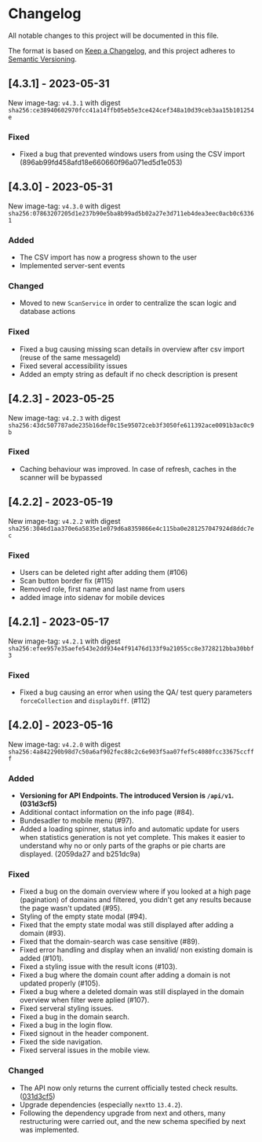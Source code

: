 # Changelog

All notable changes to this project will be documented in this file.

The format is based on [Keep a Changelog](https://keepachangelog.com/en/1.1.0/),
and this project adheres to [Semantic Versioning](https://semver.org/spec/v2.0.0.html).

## [4.3.1] - 2023-05-31

New image-tag: `v4.3.1` with digest `sha256:ce38940602970fcc41a14ffb05eb5e3ce424cef348a10d39ceb3aa15b101254e`

### Fixed

- Fixed a bug that prevented windows users from using the CSV import (896ab99fd458afd18e660660f96a071ed5d1e053)

## [4.3.0] - 2023-05-31

New image-tag: `v4.3.0` with digest `sha256:07863207205d1e237b90e5ba8b99ad5b02a27e3d711eb4dea3eec0acb0c63361`

### Added

- The CSV import has now a progress shown to the user
- Implemented server-sent events 

### Changed 

- Moved to new `ScanService` in order to centralize the scan logic and database actions

### Fixed 

- Fixed a bug causing missing scan details in overview after csv import (reuse of the same messageId)
- Fixed several accessibility issues
- Added an empty string as default if no check description is present

## [4.2.3] - 2023-05-25

New image-tag: `v4.2.3` with digest `sha256:43dc507787ade235b16def0c15e95072ceb3f3050fe611392ace0091b3ac0c9b`

### Fixed

- Caching behaviour was improved. In case of refresh, caches in the scanner will be bypassed

## [4.2.2] - 2023-05-19

New image-tag: `v4.2.2` with digest `sha256:3046d1aa370e6a5835e1e079d6a8359866e4c115ba0e281257047924d8ddc7ec`

### Fixed

- Users can be deleted right after adding them (#106)
- Scan button border fix (#115)
- Removed role, first name and last name from users
- added image into sidenav for mobile devices


## [4.2.1] - 2023-05-17

New image-tag: `v4.2.1` with digest `sha256:efee957e35aefe543e2dd934e4f91476d133f9a21055cc8e3728212bba30bbf3`

### Fixed

- Fixed a bug causing an error when using the QA/ test query parameters `forceCollection` and `displayDiff`. (#112)

## [4.2.0] - 2023-05-16

New image-tag: `v4.2.0` with digest `sha256:4a842290b98d7c50a6af902fec88c2c6e903f5aa07fef5c4080fcc33675ccfff`

### Added

- **Versioning for API Endpoints. The introduced Version is `/api/v1`. (031d3cf5)**
- Additional contact information on the info page (#84).
- Bundesadler to mobile menu (#97).
- Added a loading spinner, status info and automatic update for users when statistics generation is not yet complete. This makes it easier to understand why no or only parts of the graphs or pie charts are displayed. (2059da27 and b251dc9a)



### Fixed

- Fixed a bug on the domain overview where if you looked at a high page (pagination) of domains and filtered, you didn't get any results because the page wasn't updated (#95).
- Styling of the empty state modal (#94).
- Fixed that the empty state modal was still displayed after adding a domain (#93).
- Fixed that the domain-search was case sensitive (#89).
- Fixed error handling and display when an invalid/ non existing domain is added (#101).
- Fixed a styling issue with the result icons (#103).
- Fixed a bug where the domain count after adding a domain is not updated properly (#105).
- Fixed a bug where a deleted domain was still displayed in the domain overview when filter were aplied (#107).
- Fixed serveral styling issues.
- Fixed a bug in the domain search. 
- Fixed a bug in the login flow. 
- Fixed signout in the header component.
- Fixed the side navigation.
- Fixed serveral issues in the mobile view.

### Changed

- The API now only returns the current officially tested check results. ([031d3cf5](https://gitlab.com/ozg-security/ozgsec-security-quick-test/-/commit/031d3cf5850e3039530b133ccb8ac4012e56bdc0))
- Upgrade dependencies (especially `next`to `13.4.2`).
- Following the dependency upgrade from next and others, many restructuring were carried out, and the new schema specified by next was implemented.

